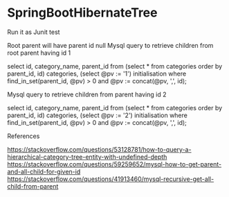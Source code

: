 # SpringBootHibernateTree

Run it as Junit test

Root parent will have parent id null
Mysql query to retrieve children from root parent having id 1

select id,
        category_name,
        parent_id
from    (select * from categories
         order by parent_id, id) categories,
        (select @pv := '1') initialisation
where   find_in_set(parent_id, @pv) > 0
and     @pv := concat(@pv, ',', id);

Mysql query to retrieve children from parent having id 2

select id,
        category_name,
        parent_id
from    (select * from categories
         order by parent_id, id) categories,
        (select @pv := '2') initialisation
where   find_in_set(parent_id, @pv) > 0
and     @pv := concat(@pv, ',', id);

References

https://stackoverflow.com/questions/53128781/how-to-query-a-hierarchical-category-tree-entity-with-undefined-depth
https://stackoverflow.com/questions/59259652/mysql-how-to-get-parent-and-all-child-for-given-id
https://stackoverflow.com/questions/41913460/mysql-recursive-get-all-child-from-parent
